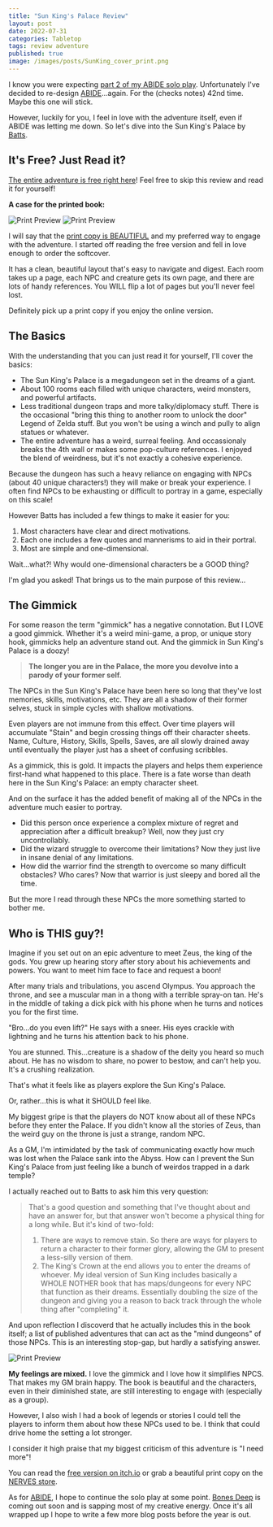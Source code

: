 ```yaml
---
title: "Sun King's Palace Review"
layout: post
date: 2022-07-31
categories: Tabletop
tags: review adventure
published: true
image: /images/posts/SunKing_cover_print.png
---
```


I know you were expecting [part 2 of my ABIDE solo play](https://www.technicalgrimoire.com/david/2022/06/sunking1). Unfortunately I've decided to re-design [ABIDE](/abide)...again. For the (checks notes) 42nd time. Maybe this one will stick.

However, luckily for you, I feel in love with the adventure itself, even if ABIDE was letting me down. So let's dive into the Sun King's Palace by [Batts](https://twitter.com/johnbattle117).

## It's Free? Just Read it?

[The entire adventure is free right here](https://johnbattle.itch.io/the-sun-kings-palace)! Feel free to skip this review and read it for yourself! 

**A case for the printed book:**

![Print Preview](/images/posts/SunKing_Spread1.png)
![Print Preview](/images/posts/SunKing_Spread2.png)

I will say that the [print copy is BEAUTIFUL](https://nerves.store/products/sun-kings-palace) and my preferred way to engage with the adventure. I started off reading the free version and fell in love enough to order the softcover.

It has a clean, beautiful layout that's easy to navigate and digest. Each room takes up a page, each NPC and creature gets its own page, and there are lots of handy references. You WILL flip a lot of pages but you'll never feel lost.

Definitely pick up a print copy if you enjoy the online version.

## The Basics

With the understanding that you can just read it for yourself, I'll cover the basics:

* The Sun King's Palace is a megadungeon set in the dreams of a giant. 
* About 100 rooms each filled with unique characters, weird monsters, and powerful artifacts.
* Less traditional dungeon traps and more talky/diplomacy stuff. There is the occasional "bring this thing to another room to unlock the door" Legend of Zelda stuff. But you won't be using a winch and pully to align statues or whatever.
* The entire adventure has a weird, surreal feeling. And occassionaly breaks the 4th wall or makes some pop-culture references. I enjoyed the blend of weirdness, but it's not exactly a cohesive experience.

Because the dungeon has such a heavy reliance on engaging with NPCs (about 40 unique characters!) they will make or break your experience. I often find NPCs to be exhausting or difficult to portray in a game, especially on this scale!

However Batts has included a few things to make it easier for you:

1. Most characters have clear and direct motivations.
2. Each one includes a few quotes and mannerisms to aid in their portral.
3. Most are simple and one-dimensional.

Wait...what?! Why would one-dimensional characters be a GOOD thing?

I'm glad you asked! That brings us to the main purpose of this review...

## The Gimmick

For some reason the term "gimmick" has a negative connotation. But I LOVE a good gimmick. Whether it's a weird mini-game, a prop, or unique story hook, gimmicks help an adventure stand out. And the gimmick in Sun King's Palace is a doozy! 

> **The longer you are in the Palace, the more you devolve into a parody of your former self.**

The NPCs in the Sun King's Palace have been here so long that they've lost memories, skills, motivations, etc. They are all a shadow of their former selves, stuck in simple cycles with shallow motivations.

Even players are not immune from this effect. Over time players will accumulate "Stain" and begin crossing things off their character sheets. Name, Culture, History, Skills, Spells, Saves, are all slowly drained away until eventually the player just has a sheet of confusing scribbles.

As a gimmick, this is gold. It impacts the players and helps them experience first-hand what happened to this place. There is a fate worse than death here in the Sun King's Palace: an empty character sheet. 

And on the surface it has the added benefit of making all of the NPCs in the adventure much easier to portray.

* Did this person once experience a complex mixture of regret and appreciation after a difficult breakup? Well, now they just cry uncontrollably.
* Did the wizard struggle to overcome their limitations? Now they just live in insane denial of any limitations.
* How did the warrior find the strength to overcome so many difficult obstacles? Who cares? Now that warrior is just sleepy and bored all the time.

But the more I read through these NPCs the more something started to bother me.

## Who is THIS guy?!

Imagine if you set out on an epic adventure to meet Zeus, the king of the gods. You grew up hearing story after story about his achievements and powers. You want to meet him face to face and request a boon! 

After many trials and tribulations, you ascend Olympus. You approach the throne, and see a muscular man in a thong with a terrible spray-on tan. He's in the middle of taking a dick pick with his phone when he turns and notices you for the first time.

"Bro...do you even lift?" He says with a sneer. His eyes crackle with lightning and he turns his attention back to his phone.

You are stunned. This...creature is a shadow of the deity you heard so much about. He has no wisdom to share, no power to bestow, and can't help you. It's a crushing realization.

That's what it feels like as players explore the Sun King's Palace.

Or, rather...this is what it SHOULD feel like.

My biggest gripe is that the players do NOT know about all of these NPCs before they enter the Palace. If you didn't know all the stories of Zeus, than the weird guy on the throne is just a strange, random NPC.

As a GM, I'm intimidated by the task of communicating exactly how much was lost when the Palace sank into the Abyss. How can I prevent the Sun King's Palace from just feeling like a bunch of weirdos trapped in a dark temple?

I actually reached out to Batts to ask him this very question:

> That's a good question and something that I've thought about and have an answer for, but that answer won't become a physical thing for a long while. But it's kind of two-fold:
> 1. There are ways to remove stain. So there are ways for players to return a character to their former glory, allowing the GM to present a less-silly version of them.
> 2. The King's Crown at the end allows you to enter the dreams of whoever. My ideal version of Sun King includes basically a WHOLE NOTHER book that has maps/dungeons for every NPC that function as their dreams. Essentially doubling the size of the dungeon and giving you a reason to back track through the whole thing after "completing" it.

And upon reflection I discoverd that he actually includes this in the book itself; a list of published adventures that can act as the "mind dungeons" of those NPCs. This is an interesting stop-gap, but hardly a satisfying answer.

![Print Preview](/images/posts/SunKing_Spread3.png)

**My feelings are mixed.** I love the gimmick and I love how it simplifies NPCS. That makes my GM brain happy. The book is beautiful and the characters, even in their diminished state, are still interesting to engage with (especially as a group).

However, I also wish I had a book of legends or stories I could tell the players to inform them about how these NPCs used to be. I think that could drive home the setting a lot stronger.

I consider it high praise that my biggest criticism of this adventure is "I need more"!

You can read the [free version on itch.io](https://johnbattle.itch.io/the-sun-kings-palace) or grab a beautiful print copy on the [NERVES store](https://nerves.store/products/sun-kings-palace).

As for [ABIDE](/abide), I hope to continue the solo play at some point. [Bones Deep](/bones-deep) is coming out soon and is sapping most of my creative energy. Once it's all wrapped up I hope to write a few more blog posts before the year is out.
